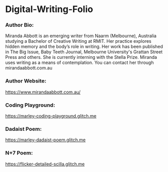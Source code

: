 # Digital-Writing-Folio

### Author Bio:
Miranda Abbott is an emerging writer from Naarm (Melbourne), Australia studying a Bachelor of Creative Writing at RMIT. Her practice explores hidden memory and the body’s role in writing. Her work has been published in The Big Issue, Baby Teeth Journal, Melbourne University's Grattan Street Press and others. She is currently interning with the Stella Prize. Miranda uses writing as a means of contemplation. You can contact her through mirandaabbott.com.au 

### Author Website:
https://www.mirandaabbott.com.au/

### Coding Playground:
https://marley-coding-playground.glitch.me

### Dadaist Poem:
https://marley-dadaist-poem.glitch.me

### N+7 Poem:
https://flicker-detailed-scilla.glitch.me
